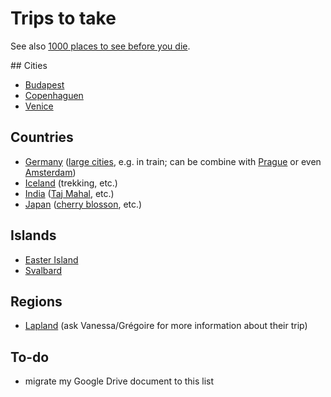 # Trips to take

See also [1000 places to see before you die](http://1000places.com/).

## Cities

* [Budapest](https://en.wikipedia.org/wiki/Budapest)
* [Copenhaguen](https://en.wikipedia.org/wiki/Copenhagen)
* [Venice](https://en.wikipedia.org/wiki/Venice)

## Countries

* [Germany](https://en.wikipedia.org/wiki/Germany) ([large cities](https://en.wikipedia.org/wiki/List_of_cities_in_Germany_by_population), e.g. in train; can be combine with [Prague](https://en.wikipedia.org/wiki/Prague) or even [Amsterdam](https://en.wikipedia.org/wiki/Amsterdam))
* [Iceland](https://en.wikipedia.org/wiki/Iceland) (trekking, etc.)
* [India](https://en.wikipedia.org/wiki/India) ([Taj Mahal](https://en.wikipedia.org/wiki/Taj_Mahal), etc.)
* [Japan](https://en.wikipedia.org/wiki/Japan) ([cherry blosson](https://en.wikipedia.org/wiki/Cherry_blossom), etc.)

## Islands

* [Easter Island](https://en.wikipedia.org/wiki/Easter_Island)
* [Svalbard](https://en.wikipedia.org/wiki/Svalbard)

## Regions

* [Lapland](https://en.wikipedia.org/wiki/S%C3%A1pmi) (ask Vanessa/Grégoire for more information about their trip)

## To-do

* migrate my Google Drive document to this list
